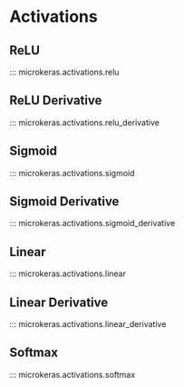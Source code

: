 # Activations

## ReLU

::: microkeras.activations.relu

## ReLU Derivative

::: microkeras.activations.relu_derivative

## Sigmoid

::: microkeras.activations.sigmoid

## Sigmoid Derivative

::: microkeras.activations.sigmoid_derivative

## Linear

::: microkeras.activations.linear

## Linear Derivative

::: microkeras.activations.linear_derivative

## Softmax

::: microkeras.activations.softmax
